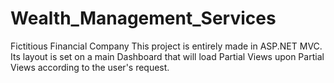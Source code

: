 # Wealth_Management_Services
Fictitious Financial Company
This project is entirely made in ASP.NET MVC. Its layout is set on a main Dashboard that will load Partial Views upon Partial Views according to the user's request.
